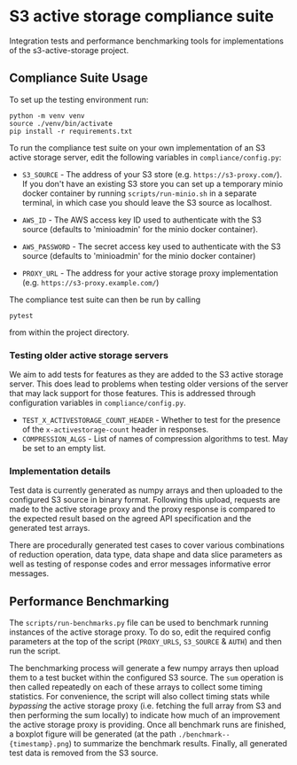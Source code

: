 # S3 active storage compliance suite

Integration tests and performance benchmarking tools for implementations of the s3-active-storage project.

## Compliance Suite Usage

To set up the testing environment run:

```
python -m venv venv
source ./venv/bin/activate
pip install -r requirements.txt
```

To run the compliance test suite on your own implementation of an S3 active storage server, edit the following variables in `compliance/config.py`:

- `S3_SOURCE` - The address of your S3 store (e.g. `https://s3-proxy.com/`). If you don't have an existing S3 store you can set up a temporary minio docker container by running `scripts/run-minio.sh` in a separate terminal, in which case you should leave the S3 source as localhost.
  
- `AWS_ID` - The AWS access key ID used to authenticate with the S3 source (defaults to 'minioadmin' for the minio docker container).

- `AWS_PASSWORD` - The secret access key used to authenticate with the S3 source (defaults to 'minioadmin' for the minio docker container)

- `PROXY_URL` - The address for your active storage proxy implementation (e.g. `https://s3-proxy.example.com/`)

The compliance test suite can then be run by calling 
```
pytest
```
from within the project directory.

### Testing older active storage servers

We aim to add tests for features as they are added to the S3 active storage server.
This does lead to problems when testing older versions of the server that may lack support for those features.
This is addressed through configuration variables in `compliance/config.py`.

- `TEST_X_ACTIVESTORAGE_COUNT_HEADER` - Whether to test for the presence of the `x-activestorage-count` header in responses.
- `COMPRESSION_ALGS` - List of names of compression algorithms to test. May be set to an empty list.

### Implementation details

Test data is currently generated as numpy arrays and then uploaded to the configured S3 source in binary format. Following this upload, requests are made to the active storage proxy and the proxy response is compared to the expected result based on the agreed API specification and the generated test arrays.

There are procedurally generated test cases to cover various combinations of reduction operation, data type, data shape and data slice parameters as well as testing of response codes and error messages informative error messages.



## Performance Benchmarking

The `scripts/run-benchmarks.py` file can be used to benchmark running instances of the active storage proxy. To do so, edit the required config parameters at the top of the script (`PROXY_URLS`, `S3_SOURCE` & `AUTH`) and then run the script. 

The benchmarking process will generate a few numpy arrays then upload them to a test bucket within the configured S3 source. The `sum` operation is then called repeatedly on each of these arrays to collect some timing statistics. For convenience, the script will also collect timing stats while *bypassing* the active storage proxy (i.e. fetching the full array from S3 and then performing the sum locally) to indicate how much of an improvement the active storage proxy is providing. Once all benchmark runs are finished, a boxplot figure will be generated (at the path `./benchmark--{timestamp}.png`) to summarize the benchmark results. Finally, all generated test data is removed from the S3 source.
